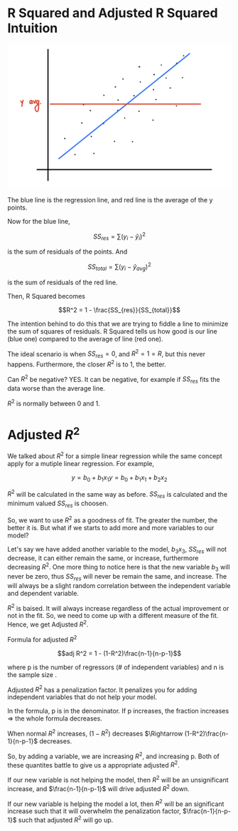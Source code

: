 # R Squared and Adjusted R Squared Intuition

![R-square intution graph](images/image_1.jpeg "R-square intution graph")

The blue line is the regression line, and red line is the average of the y points. 

Now for the blue line,

```math
SS_{res} = \sum (y_i - \hat{y}_{i})^2
```
is the sum of residuals of the points. And 

```math
SS_{total} = \sum (y_i - \hat{y}_{avg})^2
```
is the sum of residuals of the red line.

Then, R Squared becomes

```math
R^2 = 1 - \frac{SS_{res}}{SS_{total}}
```

The intention behind to do this that we are trying to fiddle a line to minimize the sum of squares of residuals. R Squared tells us how good is our line (blue one) compared to the average of line (red one). 
 
The ideal scenario is when $`SS_{res} = 0`$, and $`R^2 = 1 = R`$, but this never happens. Furthermore, the closer $`R^2`$ is to 1, the better. 
 
Can $`R^2`$ be negative? YES. It can be negative, for example if $`SS_{res}`$ fits the data worse than the average line.

$`R^2`$ is normally between 0 and 1.

# Adjusted $R^2$

We talked about $`R^2`$ for a simple linear regression while the same concept apply for a mutiple linear regression. For example, 
```math
y = b_0 + b_1 x_1
y = b_0 + b_1 x_1 + b_2 x_2
```

$`R^2`$ will be calculated in the same way as before. $`SS_{res}`$ is calculated and the minimum valued $`SS_{res}`$ is choosen. 

So, we want to use $`R^2`$ as a goodness of fit. The greater the number, the better it is. But what if we starts to add more and more variables to our model? 

Let's say we have added another variable to the model, $`b_3 x_3`$, $`SS_{res}`$ will not decrease, it can either remain the same, or increase, furthermore decreasing $`R^2`$. One more thing to notice here is that the new variable $`b_3`$ will never be zero, thus $`SS_{res}`$ will never be remain the same, and increase. The will always be a slight random correlation between the independent variable and dependent variable. 

$`R^2`$ is baised. It will always increase regardless of the actual improvement or not in the fit. So, we need to come up with a different measure of the fit. Hence, we get Adjusted $`R^2`$.

Formula for adjusted $`R^2`$
```math
adj R^2 = 1 - (1-R^2)\frac{n-1}{n-p-1}
```
where p is the number of regressors (# of independent variables) and n is the sample size .

Adjusted $`R^2`$ has a penalization factor. It penalizes you for adding independent variables that do not help your model.

In the formula, p is in the denominator. If p increases, the fraction increases $`\Rightarrow`$ the whole formula decreases. 

When normal $`R^2`$ increases, $`(1-R^2)`$ decreases $`\Rightarrow (1-R^2)\frac{n-1}{n-p-1}`$ decreases.

So, by adding a variable, we are increasing $`R^2`$, and increasing p. Both of these quantites battle to give us a appropriate adjusted $`R^2`$. 

If our new variable is not helping the model, then $`R^2`$ will be an unsignificant increase, and $`\frac{n-1}{n-p-1}`$ will drive adjusted $`R^2`$ down.

If our new variable is helping the model a lot, then $`R^2`$ will be an significant increase such that it will overwhelm the penalization factor, $`\frac{n-1}{n-p-1}`$ such that adjusted $`R^2`$ will go up.

